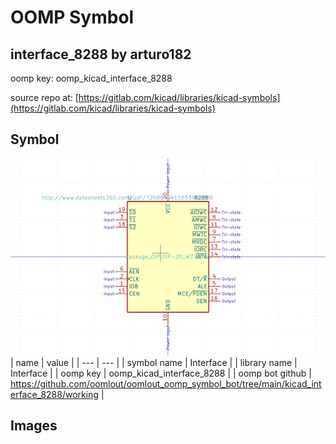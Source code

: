 # OOMP Symbol  
## interface_8288  by arturo182  
  
oomp key: oomp_kicad_interface_8288  
  
source repo at: [https://gitlab.com/kicad/libraries/kicad-symbols](https://gitlab.com/kicad/libraries/kicad-symbols)  
## Symbol  
  
[![working.png](working_600.png)](working.png)  
| name | value | 
| --- | --- | 
| symbol name | Interface | 
| library name | Interface | 
| oomp key | oomp_kicad_interface_8288 | 
| oomp bot github | https://github.com/oomlout/oomlout_oomp_symbol_bot/tree/main/kicad_interface_8288/working | 
## Images  
